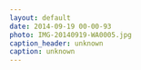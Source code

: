 ```yaml
---
layout: default
date: 2014-09-19 00-00-93
photo: IMG-20140919-WA0005.jpg
caption_header: unknown
caption: unknown
---
```


